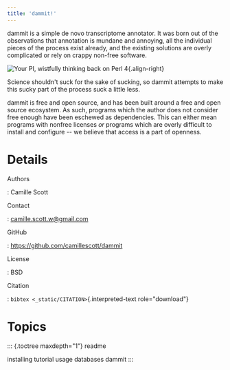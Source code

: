 ```yaml
---
title: 'dammit!'
---
```


dammit is a simple de novo transcriptome annotator. It was born out of
the observations that annotation is mundane and annoying, all the
individual pieces of the process exist already, and the existing
solutions are overly complicated or rely on crappy non-free software.

![*Your PI, wistfully thinking back on Perl
4*](_static/Character_Building.png){.align-right}

Science shouldn\'t suck for the sake of sucking, so dammit attempts to
make this sucky part of the process suck a little less.

dammit is free and open source, and has been built around a free and
open source ecosystem. As such, programs which the author does not
consider free enough have been eschewed as dependencies. This can either
mean programs with nonfree licenses *or* programs which are overly
difficult to install and configure \-- we believe that access is a part
of openness.

Details
=======

Authors

:   Camille Scott

Contact

:   <camille.scott.w@gmail.com>

GitHub

:   <https://github.com/camillescott/dammit>

License

:   BSD

Citation

:   `bibtex <_static/CITATION>`{.interpreted-text role="download"}

Topics
======

::: {.toctree maxdepth="1"}
readme

installing tutorial usage databases dammit
:::
